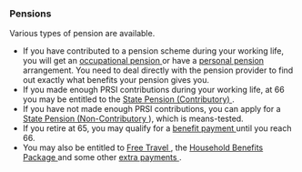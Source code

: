 ###  Pensions

Various types of pension are available.

  * If you have contributed to a pension scheme during your working life, you will get an [ occupational pension ](/en/money-and-tax/personal-finance/pensions/occupational-pensions/) or have a [ personal pension ](/en/money-and-tax/personal-finance/pensions/personal-pensions/) arrangement. You need to deal directly with the pension provider to find out exactly what benefits your pension gives you. 
  * If you made enough PRSI contributions during your working life, at 66 you may be entitled to the [ State Pension (Contributory) ](/en/social-welfare/older-and-retired-people/state-pension-contributory/) . 
  * If you have not made enough PRSI contributions, you can apply for a [ State Pension (Non-Contributory ](/en/social-welfare/older-and-retired-people/state-pension-non-contributory/) ), which is means-tested. 
  * If you retire at 65, you may qualify for a [ benefit payment ](/en/social-welfare/older-and-retired-people/payment-for-people-retired-at-65/) until you reach 66. 
  * You may also be entitled to [ Free Travel ](/en/social-welfare/extra-social-welfare-benefits/free-travel/) , the [ Household Benefits Package ](/en/social-welfare/extra-social-welfare-benefits/household-benefits-package/) and some other [ extra payments ](/en/social-welfare/extra-social-welfare-benefits/extra-social-welfare-benefits/) . 
